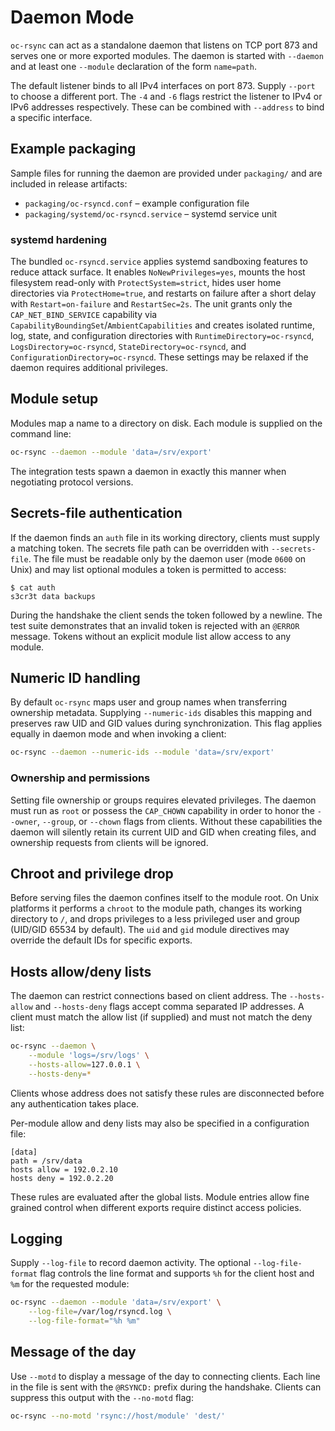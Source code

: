 # Daemon Mode

`oc-rsync` can act as a standalone daemon that listens on TCP port 873 and serves one or more exported modules. The daemon is started with `--daemon` and at least one `--module` declaration of the form `name=path`.

The default listener binds to all IPv4 interfaces on port 873. Supply
`--port` to choose a different port. The `-4` and `-6` flags restrict the
listener to IPv4 or IPv6 addresses respectively. These can be combined with
`--address` to bind a specific interface.

## Example packaging

Sample files for running the daemon are provided under `packaging/` and are
included in release artifacts:

- `packaging/oc-rsyncd.conf` – example configuration file
- `packaging/systemd/oc-rsyncd.service` – systemd service unit

### systemd hardening

The bundled `oc-rsyncd.service` applies systemd sandboxing features to reduce
attack surface. It enables `NoNewPrivileges=yes`, mounts the host filesystem
read-only with `ProtectSystem=strict`, hides user home directories via
`ProtectHome=true`, and restarts on failure after a short delay with
`Restart=on-failure` and `RestartSec=2s`. The unit grants only the
`CAP_NET_BIND_SERVICE` capability via `CapabilityBoundingSet`/`AmbientCapabilities`
and creates isolated runtime, log, state, and configuration directories with
`RuntimeDirectory=oc-rsyncd`, `LogsDirectory=oc-rsyncd`, `StateDirectory=oc-rsyncd`,
and `ConfigurationDirectory=oc-rsyncd`. These settings may be relaxed if the
daemon requires additional privileges.

## Module setup

Modules map a name to a directory on disk. Each module is supplied on the command line:

```bash
oc-rsync --daemon --module 'data=/srv/export'
```

The integration tests spawn a daemon in exactly this manner when negotiating protocol versions.

## Secrets-file authentication

If the daemon finds an `auth` file in its working directory, clients must supply a matching token. The secrets file path can be overridden with `--secrets-file`. The file must be readable only by the daemon user (mode `0600` on Unix) and may list optional modules a token is permitted to access:

```
$ cat auth
s3cr3t data backups
```

During the handshake the client sends the token followed by a newline. The test suite demonstrates that an invalid token is rejected with an `@ERROR` message. Tokens without an explicit module list allow access to any module.

## Numeric ID handling

By default `oc-rsync` maps user and group names when transferring ownership metadata. Supplying `--numeric-ids` disables this mapping and preserves raw UID and GID values during synchronization. This flag applies equally in daemon mode and when invoking a client:

```bash
oc-rsync --daemon --numeric-ids --module 'data=/srv/export'
```

### Ownership and permissions

Setting file ownership or groups requires elevated privileges. The daemon must
run as `root` or possess the `CAP_CHOWN` capability in order to honor the
`--owner`, `--group`, or `--chown` flags from clients. Without these
capabilities the daemon will silently retain its current UID and GID when
creating files, and ownership requests from clients will be ignored.

## Chroot and privilege drop

Before serving files the daemon confines itself to the module root. On Unix platforms it performs a `chroot` to the module path, changes its working directory to `/`, and drops privileges to a less privileged user and group (UID/GID 65534 by default). The `uid` and `gid` module directives may override the default IDs for specific exports.

## Hosts allow/deny lists

The daemon can restrict connections based on client address. The `--hosts-allow`
and `--hosts-deny` flags accept comma separated IP addresses. A client must match
the allow list (if supplied) and must not match the deny list:

```bash
oc-rsync --daemon \
    --module 'logs=/srv/logs' \
    --hosts-allow=127.0.0.1 \
    --hosts-deny=*
```

Clients whose address does not satisfy these rules are disconnected before any
authentication takes place.

Per-module allow and deny lists may also be specified in a configuration file:

```
[data]
path = /srv/data
hosts allow = 192.0.2.10
hosts deny = 192.0.2.20
```

These rules are evaluated after the global lists. Module entries allow fine
grained control when different exports require distinct access policies.

## Logging

Supply `--log-file` to record daemon activity. The optional
`--log-file-format` flag controls the line format and supports `%h` for the
client host and `%m` for the requested module:

```bash
oc-rsync --daemon --module 'data=/srv/export' \
    --log-file=/var/log/rsyncd.log \
    --log-file-format="%h %m"
```

## Message of the day

Use `--motd` to display a message of the day to connecting clients. Each line in
the file is sent with the `@RSYNCD:` prefix during the handshake. Clients can
suppress this output with the `--no-motd` flag:

```bash
oc-rsync --no-motd 'rsync://host/module' 'dest/'
```

